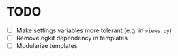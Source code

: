# TODO

- [ ] Make settings variables more tolerant (e.g. in `views.py`)
- [ ] Remove ngkit dependency in templates
- [ ] Modularize templates
